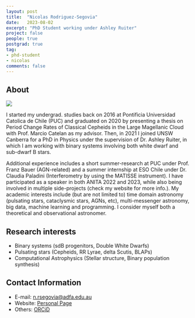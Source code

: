 ```yaml
---
layout: post
title:  "Nicolas Rodriguez-Segovia"
date:   2023-08-02
excerpt: "PhD Student working under Ashley Ruiter"
project: false
people: true
postgrad: true
tag:
- phd-student
- nicolas
comments: false
---
```


## About

<img src="/assets/img/profilePlaceholder.png" class="img-profile" />

I started my undergrad. studies back on 2016 at Pontificia Universidad Catolica de Chile (PUC) and graduated on 2020 by presenting a thesis on Period Change Rates of Classical Cepheids in the Large Magellanic Cloud with Prof. Marcio Catelan as my advisor. Then, in 2021 I joined UNSW Canberra for a PhD in Physics under the supervision of Dr. Ashley Ruiter, in which I am working with binary systems involving both white dwarf and sub-dwarf B stars.

Additional experience includes a short summer-research at PUC under Prof. Franz Bauer (AGN-related) and a summer internship at ESO Chile under Dr. Claudia Paladini (Interferometry by using the MATISSE instrument). I have participated as a speaker in both ANITA 2022 and 2023, while also being involved in multiple side-projects (check my website for more info.). My academic interests include (but are not limited to) time domain astronomy (pulsating stars, cataclysmic stars, AGNs, etc), multi-messenger astronomy, big data, machine learning and programming. I consider myself both a theoretical and observational astronomer.

## Research interests

- Binary systems (sdB progenitors, Double White Dwarfs)
- Pulsating stars (Cepheids, RR Lyrae, delta Scutis, BLAPs)
- Computational Astrophysics (Stellar structure, Binary population synthesis)

## Contact Information

- E-mail: [n.rsegovia@adfa.edu.au](mailto:n.rsegovia@adfa.edu.au)
- Website: [Personal Page](https://nrsegovia.github.io)
- Others: [ORCiD](https://orcid.org/0000-0002-0125-1472)
